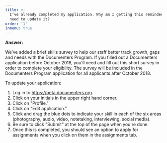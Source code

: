 ```yaml
---
title: >-
  I’ve already completed my application. Why am I getting this reminder that I
  need to update it? 
order: '1'
inmenu: true
---
```

**Answer:**

We’ve added a brief skills survey to help our staff better track growth, gaps and needs with the Documenters Program. If you filled out a Documenters application before October 2018, you'll need and fill out this short survey in order to complete your eligibility. The survey will be included in the Documenters Program application for all applicants after October 2018.

To update your application:

1. Log in to https://beta.documenters.org.
2. Click on your initials in the upper right hand corner.
3. Click on "Profile."
4. Click on "Edit application."
5. Click and drag the blue dots to indicate your skill in each of the six areas (photography, audio, video, notetaking, interviewing, social media).
6. Be sure to click "Submit" at the top of the page when you're done.
7. Once this is completed, you should see an option to apply for assignments when you click on them in the assignments tab.
